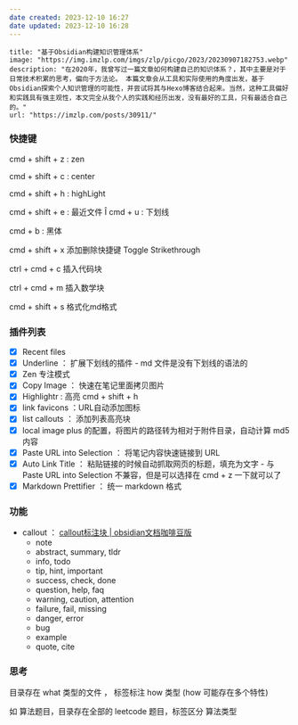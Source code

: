 ```yaml
---
date created: 2023-12-10 16:27
date updated: 2023-12-10 16:28
---
```


```embed
title: "基于Obsidian构建知识管理体系"
image: "https://img.imzlp.com/imgs/zlp/picgo/2023/20230907182753.webp"
description: "在2020年，我曾写过一篇文章如何构建自己的知识体系？，其中主要是对于日常技术积累的思考，偏向于方法论。 本篇文章会从工具和实际使用的角度出发，基于Obsidian探索个人知识管理的可能性，并尝试将其与Hexo博客结合起来。当然，这种工具偏好和实践具有强主观性，本文完全从我个人的实践和经历出发，没有最好的工具，只有最适合自己的。"
url: "https://imzlp.com/posts/30911/"
```

### 快捷键

cmd + shift + z : zen

cmd + shift + c : center

cmd + shift + h : highLight

cmd + shift + e : 最近文件
Î
cmd + u : 下划线

cmd + b : 黑体

cmd + shift + x 添加删除快捷键 Toggle Strikethrough

ctrl + cmd + c 插入代码块

ctrl + cmd + m 插入数学块

cmd + shift + s 格式化md格式

### 插件列表

- [x] Recent files
- [x] Underline ： 扩展下划线的插件 - md 文件是没有下划线的语法的
- [x] Zen 专注模式
- [x] Copy Image ： 快速在笔记里面拷贝图片
- [x] Highlightr : 高亮 cmd + shift + h
- [x] link favicons ：URL自动添加图标
- [x] list callouts ： 添加列表高亮块
- [x] local image plus 的配置，将图片的路径转为相对于附件目录，自动计算 md5 内容
- [x] Paste URL into Selection ： 将笔记内容快速链接到 URL
- [x] Auto Link Title ： 粘贴链接的时候自动抓取网页的标题，填充为文字 - 与 Paste URL into Selection  不兼容，但是可以选择在 cmd + z 一下就可以了
- [x] Markdown Prettifier ： 统一 markdown 格式 

### 功能

- callout ： [callout标注块 | obsidian文档咖啡豆版](https://coffeetea.top/zh/markdown/callout.html)
	- note
	- abstract, summary, tldr
	- info, todo
	- tip, hint, important
	- success, check, done
	- question, help, faq
	- warning, caution, attention
	- failure, fail, missing
	- danger, error
	- bug
	- example
	- quote, cite


### 思考

目录存在 what 类型的文件 ， 标签标注 how 类型 (how 可能存在多个特性)

如 算法题目，目录存在全部的 leetcode 题目，标签区分 算法类型
